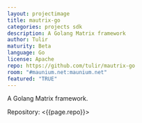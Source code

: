 ```yaml
---
layout: projectimage
title: mautrix-go
categories: projects sdk
description: A Golang Matrix framework
author: Tulir
maturity: Beta
language: Go
license: Apache
repo: https://github.com/tulir/mautrix-go
room: "#maunium.net:maunium.net"
featured: "TRUE"
---
```


A Golang Matrix framework.

Repository: <{{page.repo}}>
